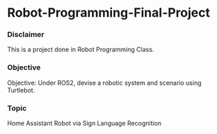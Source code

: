 # Robot-Programming-Final-Project

### Disclaimer

This is a project done in Robot Programming Class.

### Objective

Objective: Under ROS2, devise a robotic system and scenario using Turtlebot.

### Topic

Home Assistant Robot via Sign Language Recognition
